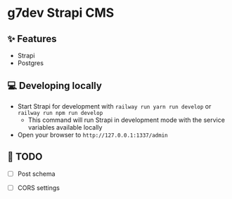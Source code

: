 # g7dev Strapi CMS

## ✨ Features

- Strapi
- Postgres

## 💻 Developing locally

- Start Strapi for development with `railway run yarn run develop` or `railway run npm run develop`
  - This command will run Strapi in development mode with the service variables available locally
- Open your browser to `http://127.0.0.1:1337/admin`

## 📝 TODO

-[ ] Post schema

-[ ] CORS settings
